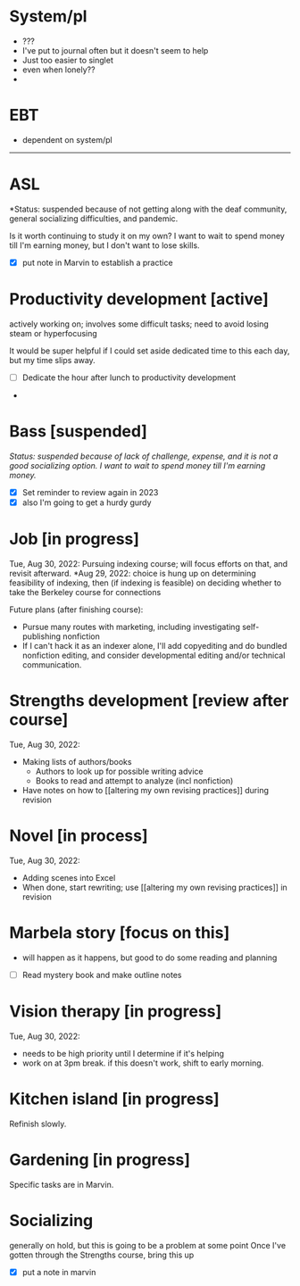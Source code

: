 

# System/pl
- ???
- I've put to journal often but it doesn't seem to help 
- Just too easier to singlet
- even when lonely??
- 

# EBT
- dependent on system/pl
-----------
# ASL
*Status: suspended because of not getting along with the deaf community, general socializing difficulties, and pandemic.

Is it worth continuing to study it on my own? I want to wait to spend money till I'm earning money, but I don't want to lose skills. 

- [x] put note in Marvin to establish a practice

# Productivity development [active]
actively working on; involves some difficult tasks; need to avoid losing steam or hyperfocusing

It would be super helpful if I could set aside dedicated time to this each day, but my time slips away. 

- [ ] Dedicate the hour after lunch to productivity development
- 
# Bass [suspended]
*Status: suspended because of lack of challenge, expense, and it is not a good socializing option. I want to wait to spend money till I'm earning money.*
- [x] Set reminder to review again in 2023
- [x] also I'm going to get a hurdy gurdy

# Job [in progress]
Tue, Aug 30, 2022: Pursuing indexing course; will focus efforts on that, and revisit afterward. 
*Aug 29, 2022: choice is hung up on determining feasibility of indexing, then (if indexing is feasible) on deciding whether to take the Berkeley course for connections

Future plans (after finishing course):
* Pursue many routes with marketing, including investigating self-publishing nonfiction
* If I can't hack it as an indexer alone, I'll add copyediting and do bundled nonfiction editing, and consider developmental editing and/or technical communication. 

# Strengths development [review after course]
Tue, Aug 30, 2022: 
* Making lists of authors/books
	* Authors to look up for possible writing advice
	* Books to read and attempt to analyze (incl nonfiction)
* Have notes on how to [[altering my own revising practices]] during revision

# Novel [in process]
Tue, Aug 30, 2022: 
* Adding scenes into Excel
* When done, start rewriting; use [[altering my own revising practices]] in revision

# Marbela story [focus on this]
- will happen as it happens, but good to do some reading and planning
- [ ] Read mystery book and make outline notes

# Vision therapy [in progress]
Tue, Aug 30, 2022: 
* needs to be high priority until I determine if it's helping
* work on at 3pm break. if this doesn't work, shift to early morning. 

# Kitchen island [in progress]
Refinish slowly. 

# Gardening [in progress]
Specific tasks are in Marvin. 

# Socializing 
generally on hold, but this is going to be a problem at some point
Once I've gotten through the Strengths course, bring this up
- [x] put a note in marvin

